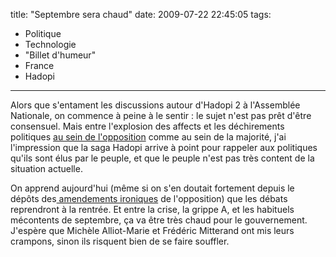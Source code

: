 title: "Septembre sera chaud"
date: 2009-07-22 22:45:05
tags:
  - Politique
  - Technologie
  - "Billet d'humeur"
  - France
  - Hadopi
---

Alors que s'entament les discussions autour d'Hadopi 2 à l'Assemblée Nationale, on commence à peine à le sentir&nbsp;: le sujet n'est pas prêt d'être consensuel. Mais entre l'explosion des affects et les déchirements politiques [au sein de l'opposition](http://tempsreel.nouvelobs.com/) comme au sein de la majorité, j'ai l'impression que la saga Hadopi arrive à point pour rappeler aux politiques qu'ils sont élus par le peuple, et que le peuple n'est pas très content de la situation actuelle.

On apprend aujourd'hui (même si on s'en doutait fortement depuis le dépôts des[ amendements ironiques](http://richard.ying.fr/blog/2009/07/20/2150/) de l'opposition) que les débats reprendront à la rentrée. Et entre la crise, la grippe A, et les habituels mécontents de septembre, ça va être très chaud pour le gouvernement. J'espère que Michèle Alliot-Marie et Frédéric Mitterand ont mis leurs crampons, sinon ils risquent bien de se faire souffler.